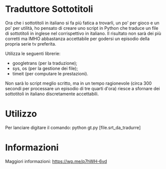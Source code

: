 # Traduttore Sottotitoli
Ora che i sottotitoli in italiano si fa più fatica a trovarli, un po' per gioco e un po' per utilità, ho pensato di creare uno script in Python che traduce un file di sottotitoli in inglese nel corrispettivo in italiano. Il risultato non sarà dei più corretti ma IMHO abbastanza accettabile per godersi un episodio della propria serie tv preferita.

Utilizza le seguenti librerie:
  - googletrans (per la traduzione);
  - sys, os (per la gestione dei file);
  - timeit (per computare le prestazioni).
  
Non sarà lo script meglio scritto, ma in un tempo ragionevole (circa 300 secondi per processare un episodio di tre quarti d'ora) riesce a sfornare dei sottotitoli in italiano discretamente accettabili.

# Utilizzo
Per lanciare digitare il comando:
python gt.py [file.srt_da_tradurre]

# Informazioni
Maggiori informazioni: https://wp.me/p7hWH-6vd
  
